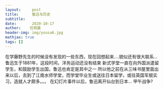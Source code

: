 ```yaml
---
layout:     post
title:      鲁迅与历史
subtitle:
date:       2020-10-17
author:    任雨晨
header-img: img/yousa6.jpg
mathjax: true
tags: []
---
```

在学藤野先生的时候没有发现的一些东西，现在回想起来....貌似还有很大联系...
鲁迅生于1881年，这段时间，洋务运动还没有结束
新式学堂一直在向外国派遣留学生，和鼓励学生出国，鲁迅也肯定是其中之一
所以他之前在从三味书屋里面出来以后，去到了江南水师学堂，而学堂毕业生或送往日本留学，或往英国军舰实习，造就人才颇多。。。
在幻灯片事件以后，鲁迅离开仙台到日本...
甲午战争?
